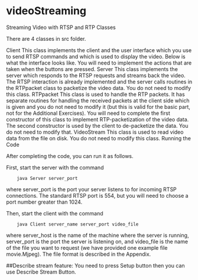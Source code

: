 # videoStreaming
Streaming Video with RTSP and RTP
Classes

There are 4 classes in src folder.

Client
This class implements the client and the user interface which you use to send RTSP commands and which is used to display the video. Below is what the interface looks like. You will need to implement the actions that are taken when the buttons are pressed.
Server
This class implements the server which responds to the RTSP requests and streams back the video. The RTSP interaction is already implemented and the server calls routines in the RTPpacket class to packetize the video data. You do not need to modify this class.
RTPpacket
This class is used to handle the RTP packets. It has separate routines for handling the received packets at the client side which is given and you do not need to modify it (but this is valid for the basic part, not for the Additional Exercises). You will need to complete the first constructor of this class to implement RTP-packetization of the video data. The second constructor is used by the client to de-packetize the data. You do not need to modify that.
VideoStream
This class is used to read video data from the file on disk. You do not need to modify this class.
Running the Code

After completing the code, you can run it as follows.

First, start the server with the command

        java Server server_port
where server_port is the port your server listens to for incoming RTSP connections. The standard RTSP port is 554, but you will need to choose a port number greater than 1024.

Then, start the client with the command

        java Client server_name server_port video_file
where server_host is the name of the machine where the server is running, server_port is the port the server is listening on, and video_file is the name of the file you want to request (we have provided one example file movie.Mjpeg). The file format is described in the Appendix.

##Describe stream feature:
You need to press Setup button then you can use Describe Stream Button.
